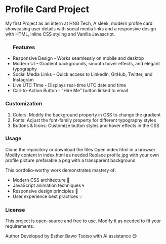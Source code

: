 <h1>Profile Card Project</h1>
<p> My first Project as an intern at HNG Tech, A sleek, modern profile card showcasing user details with social media links and a responsive design with HTML, inline CSS styling and Vanilla Javascript.</p>

<ul>
<h3> Features</h3>
<li>Responsive Design - Works seamlessly on mobile and desktop</li>  
<li> Modern UI - Gradient backgrounds, smooth hover effects, and elegant typography</li>
<li> Social Media Links - Quick access to LinkedIn, GitHub, Twitter, and Instagram</li>
<li> Live UTC Time - Displays real-time UTC date and time</li>
<li> Call-to-Action Button - "Hire Me" button linked to email</li>
</ul>

<h3>Customization</h3>
<ol>
<li>Colors: Modify the background property in CSS to change the gradient</li>
<li>Fonts: Adjust the font-family property for different typography styles</li>
<li>Buttons & Icons: Customize button styles and hover effects in the CSS </li>
</ol>

  <h3>Usage</h3>
Clone the repository or download the files
Open index.html in a browser
Modify content in index.html as needed
Replace profile.jpg with your own profile picture prefarable a png with a transparent background

<p>This portfolio-worthy work demonstrates mastery of:</p>
<ul>
<li>Modern CSS architecture 🎨</li>
<li>JavaScript animation techniques 🌀</li>
<li>Responsive design principles 📐</li>
<li>User experience best practices 💡</li>
</ul>

<h3>License</h3>
This project is open-source and free to use. Modify it as needed to fit your requirements.

Author
Developed by Esther Bawo Tsotso with AI assistance 😊
